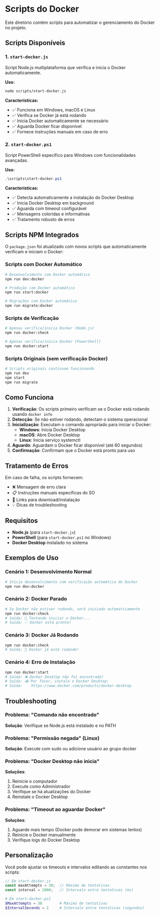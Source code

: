 # Scripts do Docker

Este diretório contém scripts para automatizar o gerenciamento do Docker no projeto.

## Scripts Disponíveis

### 1. `start-docker.js`
Script Node.js multiplataforma que verifica e inicia o Docker automaticamente.

**Uso:**
```bash
node scripts/start-docker.js
```

**Características:**
- ✅ Funciona em Windows, macOS e Linux
- ✅ Verifica se Docker já está rodando
- ✅ Inicia Docker automaticamente se necessário
- ✅ Aguarda Docker ficar disponível
- ✅ Fornece instruções manuais em caso de erro

### 2. `start-docker.ps1`
Script PowerShell específico para Windows com funcionalidades avançadas.

**Uso:**
```powershell
.\scripts\start-docker.ps1
```

**Características:**
- ✅ Detecta automaticamente a instalação do Docker Desktop
- ✅ Inicia Docker Desktop em background
- ✅ Aguarda com timeout configurável
- ✅ Mensagens coloridas e informativas
- ✅ Tratamento robusto de erros

## Scripts NPM Integrados

O `package.json` foi atualizado com novos scripts que automaticamente verificam e iniciam o Docker:

### Scripts com Docker Automático

```bash
# Desenvolvimento com Docker automático
npm run dev:docker

# Produção com Docker automático
npm run start:docker

# Migrações com Docker automático
npm run migrate:docker
```

### Scripts de Verificação

```bash
# Apenas verifica/inicia Docker (Node.js)
npm run docker:check

# Apenas verifica/inicia Docker (PowerShell)
npm run docker:start
```

### Scripts Originais (sem verificação Docker)

```bash
# Scripts originais continuam funcionando
npm run dev
npm start
npm run migrate
```

## Como Funciona

1. **Verificação**: Os scripts primeiro verificam se o Docker está rodando usando `docker info`
2. **Detecção**: Se não estiver rodando, detectam o sistema operacional
3. **Inicialização**: Executam o comando apropriado para iniciar o Docker:
   - **Windows**: Inicia Docker Desktop
   - **macOS**: Abre Docker Desktop
   - **Linux**: Inicia serviço systemctl
4. **Aguardo**: Aguardam o Docker ficar disponível (até 60 segundos)
5. **Confirmação**: Confirmam que o Docker está pronto para uso

## Tratamento de Erros

Em caso de falha, os scripts fornecem:
- ❌ Mensagem de erro clara
- 📋 Instruções manuais específicas do SO
- 🔗 Links para download/instalação
- 💡 Dicas de troubleshooting

## Requisitos

- **Node.js** (para `start-docker.js`)
- **PowerShell** (para `start-docker.ps1` no Windows)
- **Docker Desktop** instalado no sistema

## Exemplos de Uso

### Cenário 1: Desenvolvimento Normal
```bash
# Inicia desenvolvimento com verificação automática do Docker
npm run dev:docker
```

### Cenário 2: Docker Parado
```bash
# Se Docker não estiver rodando, será iniciado automaticamente
npm run docker:check
# Saída: 🚀 Tentando iniciar o Docker...
# Saída: ✅ Docker está pronto!
```

### Cenário 3: Docker Já Rodando
```bash
npm run docker:check
# Saída: 🎯 Docker já está rodando!
```

### Cenário 4: Erro de Instalação
```bash
npm run docker:start
# Saída: ❌ Docker Desktop não foi encontrado!
# Saída: 📥 Por favor, instale o Docker Desktop:
# Saída:    https://www.docker.com/products/docker-desktop
```

## Troubleshooting

### Problema: "Comando não encontrado"
**Solução**: Verifique se Node.js está instalado e no PATH

### Problema: "Permissão negada" (Linux)
**Solução**: Execute com sudo ou adicione usuário ao grupo docker

### Problema: "Docker Desktop não inicia"
**Soluções**:
1. Reinicie o computador
2. Execute como Administrador
3. Verifique se há atualizações do Docker
4. Reinstale o Docker Desktop

### Problema: "Timeout ao aguardar Docker"
**Soluções**:
1. Aguarde mais tempo (Docker pode demorar em sistemas lentos)
2. Reinicie o Docker manualmente
3. Verifique logs do Docker Desktop

## Personalização

Você pode ajustar os timeouts e intervalos editando as constantes nos scripts:

```javascript
// Em start-docker.js
const maxAttempts = 30;  // Máximo de tentativas
const interval = 2000;   // Intervalo entre tentativas (ms)
```

```powershell
# Em start-docker.ps1
$MaxAttempts = 30        # Máximo de tentativas
$IntervalSeconds = 2     # Intervalo entre tentativas (segundos)
```